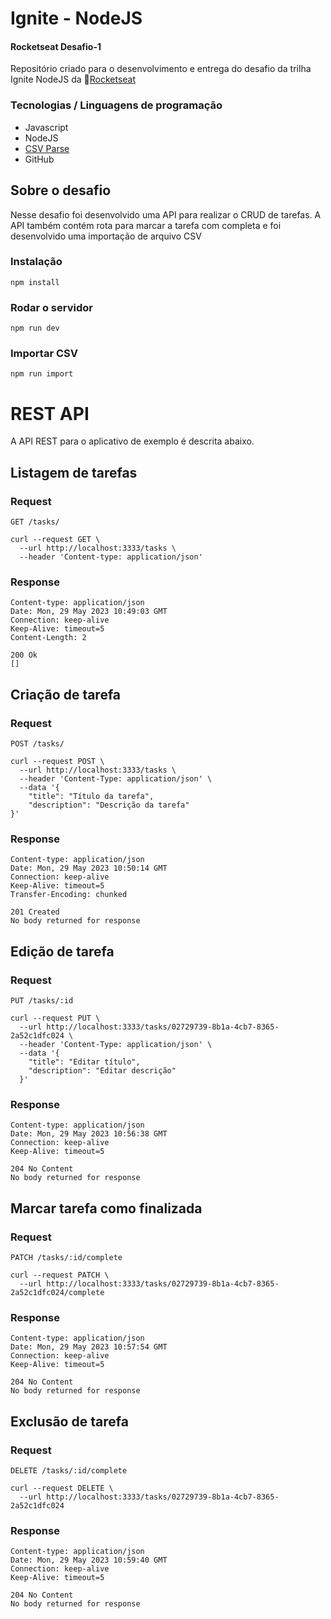 # Ignite - NodeJS

#### Rocketseat Desafio-1

Repositório criado para o desenvolvimento e entrega do desafio da trilha Ignite NodeJS da 💜[Rocketseat](https://www.rocketseat.com.br/)

### Tecnologias / Linguagens de programação

- Javascript
- NodeJS
- [CSV Parse](https://csv.js.org/)
- GitHub

## Sobre o desafio

Nesse desafio foi desenvolvido uma API para realizar o CRUD de tarefas.
A API também contém rota para marcar a tarefa com completa e foi desenvolvido uma importação de arquivo CSV

### Instalação

    npm install

### Rodar o servidor

    npm run dev

### Importar CSV
    npm run import

# REST API

A API REST para o aplicativo de exemplo é descrita abaixo.

## Listagem de tarefas

### Request

`GET /tasks/`

    curl --request GET \
      --url http://localhost:3333/tasks \
      --header 'Content-type: application/json'

### Response

    Content-type: application/json
    Date: Mon, 29 May 2023 10:49:03 GMT
    Connection: keep-alive
    Keep-Alive: timeout=5
    Content-Length: 2

    200 Ok
    []

## Criação de tarefa

### Request

`POST /tasks/`

    curl --request POST \
      --url http://localhost:3333/tasks \
      --header 'Content-Type: application/json' \
      --data '{
        "title": "Título da tarefa",
        "description": "Descrição da tarefa"
    }'

### Response

    Content-type: application/json
    Date: Mon, 29 May 2023 10:50:14 GMT
    Connection: keep-alive
    Keep-Alive: timeout=5
    Transfer-Encoding: chunked

    201 Created
    No body returned for response

## Edição de tarefa

### Request

`PUT /tasks/:id`

    curl --request PUT \
      --url http://localhost:3333/tasks/02729739-8b1a-4cb7-8365-2a52c1dfc024 \
      --header 'Content-Type: application/json' \
      --data '{
        "title": "Editar título",
        "description": "Editar descrição"
      }'

### Response

    Content-type: application/json
    Date: Mon, 29 May 2023 10:56:38 GMT
    Connection: keep-alive
    Keep-Alive: timeout=5

    204 No Content
    No body returned for response

## Marcar tarefa como finalizada

### Request

`PATCH /tasks/:id/complete`

    curl --request PATCH \
      --url http://localhost:3333/tasks/02729739-8b1a-4cb7-8365-2a52c1dfc024/complete

### Response

    Content-type: application/json
    Date: Mon, 29 May 2023 10:57:54 GMT
    Connection: keep-alive
    Keep-Alive: timeout=5

    204 No Content
    No body returned for response


## Exclusão de tarefa

### Request

`DELETE /tasks/:id/complete`

    curl --request DELETE \
      --url http://localhost:3333/tasks/02729739-8b1a-4cb7-8365-2a52c1dfc024

### Response

    Content-type: application/json
    Date: Mon, 29 May 2023 10:59:40 GMT
    Connection: keep-alive
    Keep-Alive: timeout=5

    204 No Content
    No body returned for response
